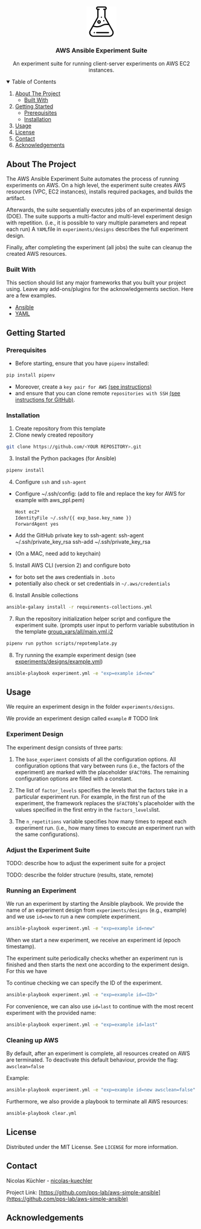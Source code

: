 <!-- PROJECT LOGO -->
<br />
<p align="center">
  <a href="https://github.com/othneildrew/Best-README-Template">
    <img src="resources/flask.png" alt="Logo" width="80" height="80">
  </a>

  <h3 align="center">AWS Ansible Experiment Suite</h3>

  <p align="center">
    An experiment suite for running client-server experiments on AWS EC2 instances.
  </p>
</p>



<!-- TABLE OF CONTENTS -->
<details open="open">
  <summary>Table of Contents</summary>
  <ol>
    <li>
      <a href="#about-the-project">About The Project</a>
      <ul>
        <li><a href="#built-with">Built With</a></li>
      </ul>
    </li>
    <li>
      <a href="#getting-started">Getting Started</a>
      <ul>
        <li><a href="#prerequisites">Prerequisites</a></li>
        <li><a href="#installation">Installation</a></li>
      </ul>
    </li>
    <li><a href="#usage">Usage</a></li>
    <li><a href="#license">License</a></li>
    <li><a href="#contact">Contact</a></li>
    <li><a href="#acknowledgements">Acknowledgements</a></li>
  </ol>
</details>



<!-- ABOUT THE PROJECT -->
## About The Project

The AWS Ansible Experiment Suite automates the process of running experiments on AWS. 
On a high level, the experiment suite creates AWS resources (VPC, EC2 instances), installs required packages, and builds the artifact.

Afterwards, the suite sequentially executes jobs of an experimental design (DOE).
The suite supports a multi-factor and multi-level experiment design with repetition.
(i.e., it is possible to vary multiple parameters and repeat each run)
A `YAML`file in `experiments/designs` describes the full experiment design.

Finally, after completing the experiment (all jobs) the suite can cleanup the created AWS resources.

<!--


### Setup Environment
* create VPC
* create a set of client EC2 instances and create a set of server EC2 instances
* install packages on EC2 instances

### Experiment Design


### Experiment Run


### Experiment Job

A job is single run of the benchmark with one specific configuration. 
The relation between an experiment run and a job is that a run is repeated multiple times (see `n_repetitions` in experiment design).


The jobs are derived from the experiment design in `experiment/designs`.
The design contains a base configuration (`base_experiment`) that marks which options are factors of the experiment (i.e., what is varied in the experiment).
Moreover, the design contains a list of runs (`factor_levels`) that specifies the level of the factor in the run (i.e., what concrete value to use for a factor in a particular run).

In combination with number of repetitions (see `n_repetitions` in experiment design), the suite derives a list of jobs for the experiment.

`<RUN>_<REP>`

-->


### Built With

This section should list any major frameworks that you built your project using. Leave any add-ons/plugins for the acknowledgements section. Here are a few examples.
* [Ansible](https://www.ansible.com/)
* [YAML](https://yaml.org/)


<!-- GETTING STARTED -->
## Getting Started

### Prerequisites

* Before starting, ensure that you have `pipenv` installed:

```sh
pip install pipenv
```

* Moreover, create a `key pair for AWS` [(see instructions)](https://docs.aws.amazon.com/servicecatalog/latest/adminguide/getstarted-keypair.html)
* and ensure that you can clone remote `repositories with SSH` [(see instructions for GitHub)](https://docs.github.com/en/github/authenticating-to-github/connecting-to-github-with-ssh).



### Installation

1. Create repository from this template
2. Clone newly created repository
```sh
git clone https://github.com/<YOUR REPOSITORY>.git

```
3. Install the Python packages (for Ansible)

```sh
pipenv install
```

4. Configure `ssh` and `ssh-agent`
 
  * Configure ~/.ssh/config:  (add to file and replace the key for AWS for example with aws_ppl.pem)
      ```
      Host ec2*
      IdentityFile ~/.ssh/{{ exp_base.key_name }} 
      ForwardAgent yes
      ```
  * Add the GitHub private key to ssh-agent:
    ssh-agent ~/.ssh/private_key_rsa
    ssh-add ~/.ssh/private_key_rsa

  * (On a MAC, need add to keychain)

5. Install AWS CLI (version 2) and configure boto
* for boto set the aws credentials in `.boto`
* potentially also check or set credentials in `~/.aws/credentials`

6. Install Ansible collections 

```sh
ansible-galaxy install -r requirements-collections.yml
```

7. Run the repository initialization helper script and configure the experiment suite.
(prompts user input to perform variable substitution in the template [group_vars/all/main.yml.j2](group_vars/all/main.yml.j2)

```sh
pipenv run python scripts/repotemplate.py
```

8. Try running the example experiment design (see [experiments/designs/example.yml](experiments/designs/example.yml))

```sh
ansible-playbook experiment.yml -e "exp=example id=new"
```


<!-- 
5. Look for `TODO` and complete them to adjust suite for specific needs
(potentially a list here?)

6. Design Experiment ()
-->




<!-- USAGE EXAMPLES -->
## Usage

We require an experiment design in the folder `experiments/designs`.

We provide an experiment design called `example` # TODO link

### Experiment Design

The experiment design consists of three parts:
1. The `base_experiment` consists of all the configuration options. All configuration options that vary between runs (i.e., the factors of the experiment) are marked with the placeholder `$FACTOR$`. The remaining configuration options are filled with a constant.

2. The list of `factor_levels` specifies the levels that the factors take in a particular experiment run. For example, in the first run of the experiment, the framework replaces the `$FACTOR$`'s placeholder with the values specified in the first entry in the `factors_levels`list.  

3. The `n_repetitions` variable specifies how many times to repeat each experiment run. (i.e., how many times to execute an experiment run with the same configurations).


### Adjust the Experiment Suite

TODO: describe how to adjust the experiment suite for a project 

TODO: describe the folder structure (results, state, remote)


### Running an Experiment 

We run an experiment by starting the Ansible playbook.
We provide the name of an experiment design from `experiments/designs` (e.g., example) and we use `id=new` to run a new complete experiment.  

```sh
ansible-playbook experiment.yml -e "exp=example id=new"
```

When we start a new experiment, we receive an experiment id (epoch timestamp).

The experiment suite periodically checks whether an experiment run is finished and then starts the next one according to the experiment design. For this we have  

To continue checking we can specify the ID of the experiment.

```sh
ansible-playbook experiment.yml -e "exp=example id=<ID>"
```

For convenience, we can also use `id=last` to continue with the most recent experiment with the provided name:

```sh
ansible-playbook experiment.yml -e "exp=example id=last"
```

### Cleaning up AWS


By default, after an experiment is complete, all resources created on AWS are terminated.
To deactivate this default behaviour, provide the flag: `awsclean=false`

Example:
```sh
ansible-playbook experiment.yml -e "exp=example id=new awsclean=false"
```

Furthermore, we also provide a playbook to terminate all AWS resources:
```sh
ansible-playbook clear.yml
```


<!-- LICENSE -->
## License

Distributed under the MIT License. See `LICENSE` for more information.



<!-- CONTACT -->
## Contact

Nicolas Küchler - [nicolas-kuechler](https://github.com/nicolas-kuechler)

Project Link: [https://github.com/pps-lab/aws-simple-ansible](https://github.com/pps-lab/aws-simple-ansible)



<!-- ACKNOWLEDGEMENTS -->
## Acknowledgements

